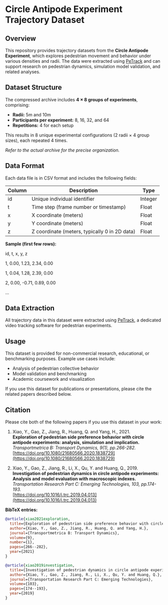 # Circle Antipode Experiment Trajectory Dataset

## Overview

This repository provides trajectory datasets from the **Circle Antipode Experiment**, which explores pedestrian movement and behavior under various densities and radii. The data were extracted using [PeTrack](http://petrack.org) and can support research on pedestrian dynamics, simulation model validation, and related analyses.

## Dataset Structure

The compressed archive includes **4 × 8 groups of experiments**, comprising:

- **Radii:** 5m and 10m  
- **Participants per experiment:** 8, 16, 32, and 64  
- **Repetitions:** 4 for each setup  

This results in 8 unique experimental configurations (2 radii × 4 group sizes), each repeated 4 times.

*Refer to the actual archive for the precise organization.*

## Data Format

Each data file is in CSV format and includes the following fields:

| Column | Description                                   | Type    |
|--------|-----------------------------------------------|---------|
| id     | Unique individual identifier                  | Integer |
| t      | Time step (frame number or timestamp)         | Float   |
| x      | X coordinate (meters)                         | Float   |
| y      | Y coordinate (meters)                         | Float   |
| z      | Z coordinate (meters, typically 0 in 2D data) | Float   |

**Sample (first few rows):**

id, t, x, y, z

1, 0.00, 1.23, 2.34, 0.00

1, 0.04, 1.28, 2.39, 0.00

2, 0.00, -0.71, 0.89, 0.00

…

## Data Extraction

All trajectory data in this dataset were extracted using [PeTrack](http://petrack.org), a dedicated video tracking software for pedestrian experiments.

## Usage

This dataset is provided for non-commercial research, educational, or benchmarking purposes. Example use cases include:

- Analysis of pedestrian collective behavior
- Model validation and benchmarking
- Academic coursework and visualization

If you use this dataset for publications or presentations, please cite the related papers described below.

## Citation

Please cite both of the following papers if you use this dataset in your work:

1. Xiao, Y., Gao, Z., Jiang, R., Huang, Q. and Yang, H., 2021.  
   **Exploration of pedestrian side preference behavior with circle antipode experiments: analysis, simulation and implication.**  
   _Transportmetrica B: Transport Dynamics, 9(1), pp.266-282._  
   [https://doi.org/10.1080/21680566.2020.1838729](https://doi.org/10.1080/21680566.2020.1838729)

2. Xiao, Y., Gao, Z., Jiang, R., Li, X., Qu, Y. and Huang, Q., 2019.  
   **Investigation of pedestrian dynamics in circle antipode experiments: Analysis and model evaluation with macroscopic indexes.**  
   _Transportation Research Part C: Emerging Technologies, 103, pp.174-193._  
   [https://doi.org/10.1016/j.trc.2019.04.013](https://doi.org/10.1016/j.trc.2019.04.013)

**BibTeX entries:**
```bibtex
@article{xiao2021exploration,
  title={Exploration of pedestrian side preference behavior with circle antipode experiments: analysis, simulation and implication},
  author={Xiao, Y., Gao, Z., Jiang, R., Huang, Q. and Yang, H.},
  journal={Transportmetrica B: Transport Dynamics},
  volume={9},
  number={1},
  pages={266--282},
  year={2021}
}

@article{xiao2019investigation,
  title={Investigation of pedestrian dynamics in circle antipode experiments: Analysis and model evaluation with macroscopic indexes},
  author={Xiao, Y., Gao, Z., Jiang, R., Li, X., Qu, Y. and Huang, Q.},
  journal={Transportation Research Part C: Emerging Technologies},
  volume={103},
  pages={174--193},
  year={2019}
}


